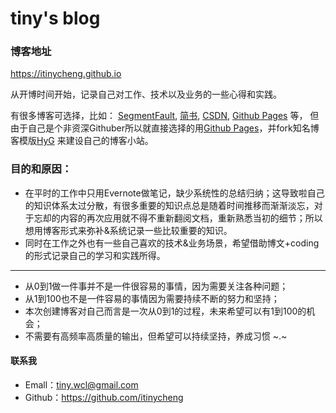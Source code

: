 tiny's blog
================

### 博客地址
https://itinycheng.github.io

从开博时间开始，记录自己对工作、技术以及业务的一些心得和实践。

有很多博客可选择，比如： [SegmentFault](https://segmentfault.com/),
[简书](https://www.jianshu.com/), [CSDN](https://www.csdn.net/),
[Github Pages](https://pages.github.com/) 等，
但由于自己是个非资深Githuber所以就直接选择的用[Github Pages](https://pages.github.com/)，并fork知名博客模版[HyG](https://github.com/Gaohaoyang) 来建设自己的博客小站。

### 目的和原因：
- 在平时的工作中只用Evernote做笔记，缺少系统性的总结归纳；这导致啦自己的知识体系太过分散，有很多重要的知识点总是随着时间推移而渐渐淡忘，对于忘却的内容的再次应用就不得不重新翻阅文档，重新熟悉当初的细节；所以想用博客形式来弥补&系统记录一些比较重要的知识。
- 同时在工作之外也有一些自己喜欢的技术&业务场景，希望借助博文+coding的形式记录自己的学习和实践所得。
----------------------------------------------
- 从0到1做一件事并不是一件很容易的事情，因为需要关注各种问题；
- 从1到100也不是一件容易的事情因为需要持续不断的努力和坚持；
- 本次创建博客对自己而言是一次从0到1的过程，未来希望可以有1到100的机会；
- 不需要有高频率高质量的输出，但希望可以持续坚持，养成习惯 ~.~

#### 联系我
- Emall：tiny.wcl@gmail.com
- Github：https://github.com/itinycheng
